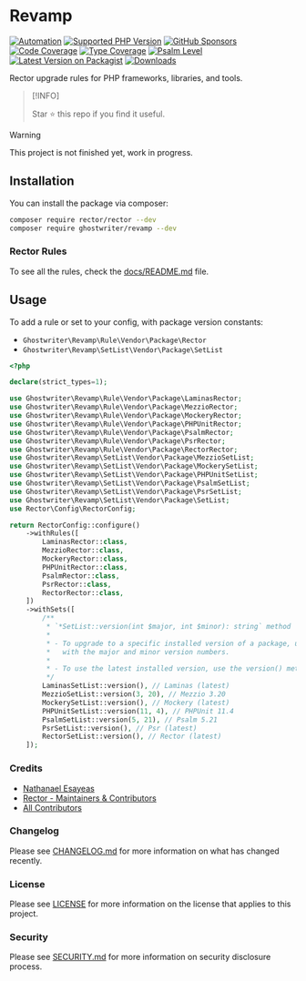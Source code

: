 # Revamp

[![Automation](https://github.com/ghostwriter/revamp/actions/workflows/automation.yml/badge.svg)](https://github.com/ghostwriter/revamp/actions/workflows/automation.yml)
[![Supported PHP Version](https://badgen.net/packagist/php/ghostwriter/revamp?color=8892bf)](https://www.php.net/supported-versions)
[![GitHub Sponsors](https://img.shields.io/github/sponsors/ghostwriter?label=Sponsor+@ghostwriter/revamp&logo=GitHub+Sponsors)](https://github.com/sponsors/ghostwriter)
[![Code Coverage](https://codecov.io/gh/ghostwriter/revamp/branch/main/graph/badge.svg)](https://codecov.io/gh/ghostwriter/revamp)
[![Type Coverage](https://shepherd.dev/github/ghostwriter/revamp/coverage.svg)](https://shepherd.dev/github/ghostwriter/revamp)
[![Psalm Level](https://shepherd.dev/github/ghostwriter/revamp/level.svg)](https://psalm.dev/docs/running_psalm/error_levels)
[![Latest Version on Packagist](https://badgen.net/packagist/v/ghostwriter/revamp)](https://packagist.org/packages/ghostwriter/revamp)
[![Downloads](https://badgen.net/packagist/dt/ghostwriter/revamp?color=blue)](https://packagist.org/packages/ghostwriter/revamp)

Rector upgrade rules for PHP frameworks, libraries, and tools.

> [!INFO]
>
> Star ⭐ this repo if you find it useful.
>

> [!WARNING]
>
> This project is not finished yet, work in progress.
> 

## Installation

You can install the package via composer:

``` bash
composer require rector/rector --dev
composer require ghostwriter/revamp --dev
```

### Rector Rules

To see all the rules, check the [docs/README.md](./docs/README.md) file.

## Usage

To add a rule or set to your config, with package version constants:

- `Ghostwriter\Revamp\Rule\Vendor\Package\Rector`
- `Ghostwriter\Revamp\SetList\Vendor\Package\SetList`

```php
<?php

declare(strict_types=1);

use Ghostwriter\Revamp\Rule\Vendor\Package\LaminasRector;
use Ghostwriter\Revamp\Rule\Vendor\Package\MezzioRector;
use Ghostwriter\Revamp\Rule\Vendor\Package\MockeryRector;
use Ghostwriter\Revamp\Rule\Vendor\Package\PHPUnitRector;
use Ghostwriter\Revamp\Rule\Vendor\Package\PsalmRector;
use Ghostwriter\Revamp\Rule\Vendor\Package\PsrRector;
use Ghostwriter\Revamp\Rule\Vendor\Package\RectorRector;
use Ghostwriter\Revamp\SetList\Vendor\Package\MezzioSetList;
use Ghostwriter\Revamp\SetList\Vendor\Package\MockerySetList;
use Ghostwriter\Revamp\SetList\Vendor\Package\PHPUnitSetList;
use Ghostwriter\Revamp\SetList\Vendor\Package\PsalmSetList;
use Ghostwriter\Revamp\SetList\Vendor\Package\PsrSetList;
use Ghostwriter\Revamp\SetList\Vendor\Package\SetList;
use Rector\Config\RectorConfig;

return RectorConfig::configure()
    ->withRules([
        LaminasRector::class,
        MezzioRector::class,
        MockeryRector::class,
        PHPUnitRector::class,
        PsalmRector::class,
        PsrRector::class,
        RectorRector::class,
    ])
    ->withSets([
        /**
         * `*SetList::version(int $major, int $minor): string` method
         *
         * - To upgrade to a specific installed version of a package, use the version() method 
         *   with the major and minor version numbers.
         *
         * - To use the latest installed version, use the version() method without arguments. 
         */
        LaminasSetList::version(), // Laminas (latest)
        MezzioSetList::version(3, 20), // Mezzio 3.20
        MockerySetList::version(), // Mockery (latest)
        PHPUnitSetList::version(11, 4), // PHPUnit 11.4
        PsalmSetList::version(5, 21), // Psalm 5.21
        PsrSetList::version(), // Psr (latest)
        RectorSetList::version(), // Rector (latest)
    ]);
```

### Credits

- [Nathanael Esayeas](https://github.com/ghostwriter)
- [Rector - Maintainers & Contributors](https://github.com/rectorphp/rector/contributors)
- [All Contributors](https://github.com/ghostwriter/revamp/contributors)

### Changelog

Please see [CHANGELOG.md](./CHANGELOG.md) for more information on what has changed recently.

### License

Please see [LICENSE](./LICENSE) for more information on the license that applies to this project.

### Security

Please see [SECURITY.md](./SECURITY.md) for more information on security disclosure process.
